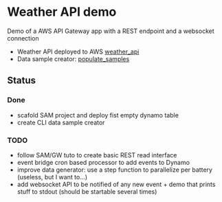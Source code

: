 # Weather API demo

Demo of a AWS API Gateway app with a REST endpoint and a websocket connection

* Weather API deployed to AWS [weather_api](weather_api/readme.md)
* Data sample creator: [populate_samples](populate_samples/readme.md)

## Status

### Done

* scafold SAM project and deploy fist empty dynamo table
* create CLI data sample creator

### TODO

* follow SAM/GW tuto to create basic REST read interface
* event bridge cron based processor to add events to Dynamo 
* improve data generator: use a step function to parallelize per battery (useless, but I want to...)
* add websocket API to be notified of any new event + demo that prints stuff to stdout (should be startable several times)
